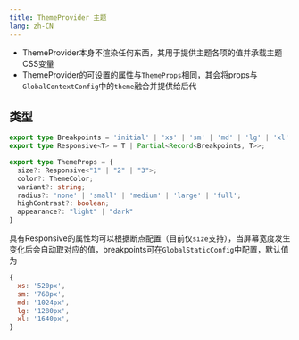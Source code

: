 ```yaml
---
title: ThemeProvider 主题
lang: zh-CN
---
```


- ThemeProvider本身不渲染任何东西，其用于提供主题各项的值并承载主题CSS变量
- ThemeProvider的可设置的属性与`ThemeProps`相同，其会将props与`GlobalContextConfig`中的`theme`融合并提供给后代

## 类型
```ts
export type Breakpoints = 'initial' | 'xs' | 'sm' | 'md' | 'lg' | 'xl';
export type Responsive<T> = T | Partial<Record<Breakpoints, T>>;

export type ThemeProps = {
  size?: Responsive<"1" | "2" | "3">;
  color?: ThemeColor;
  variant?: string;
  radius?: 'none' | 'small' | 'medium' | 'large' | 'full';
  highContrast?: boolean;
  appearance?: "light" | "dark"
}
```

具有Responsive的属性均可以根据断点配置（目前仅`size`支持），当屏幕宽度发生变化后会自动取对应的值，breakpoints可在`GlobalStaticConfig`中配置，默认值为
```js
{
  xs: '520px',
  sm: '768px',
  md: '1024px',
  lg: '1280px',
  xl: '1640px',
}
```